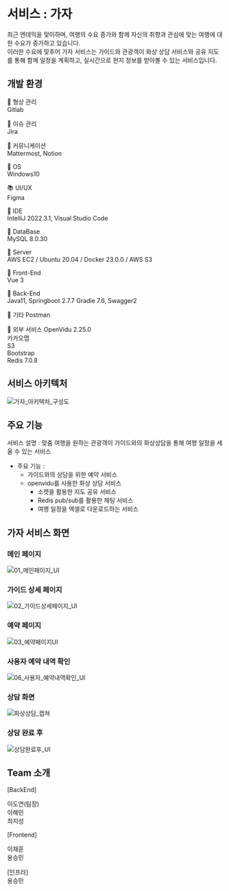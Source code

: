 # 서비스 : 가자
최근 엔데믹을 맞이하며, 여행의 수요 증가와 함께 자신의 취향과 관심에 맞는 여행에 대한 수요가 증가하고 있습니다.<br>
이러한 수요에 맞추어 가자 서비스는 가이드와 관광객이 화상 상담 서비스와 공유 지도를 통해 함께 일정을 계획하고, 실시간으로 현지 정보를 받아볼 수 있는 서비스입니다.<br>



## 개발 환경
📕 형상 관리<br>
Gitlab <br>

📖 이슈 관리<br>
Jira <br>

📗 커뮤니케이션<br>
Mattermost, Notion <br>

📘 OS<br>
Windows10 <br>

📚 UI/UX<br>
Figma <br>

📄 IDE<br>
IntelliJ 2022.3.1, Visual Studio Code<br>

📜 DataBase<br>
MySQL 8.0.30<br>

📒 Server<br>
AWS EC2 / Ubuntu 20.04 / Docker 23.0.0 / AWS S3 <br>

📓 Front-End<br>
Vue 3 <br>

📰 Back-End <br>
Java11, Springboot 2.7.7 Gradle 7.6, Swagger2<br>

📄 기타
Postman <br>

📓 외부 서비스
OpenVidu 2.25.0<br>
카카오맵<br>
S3<br>
Bootstrap<br>
Redis 7.0.8<br>




## 서비스 아키텍처
![가자_아키텍처_구성도](/uploads/b0907f1b80d6da178d6a4d2729180591/아키텍처_구성도.png)




## 주요 기능

서비스 설명 : 맞춤 여행을 원하는 관광객이 가이드와의 화상상담을 통해 여행 일정을 세울 수 있는 서비스<br>

- 주요 기능 : <br>
    - 가이드와의 상담을 위한 예약 서비스 <br>
    - openvidu를 사용한 화상 상담 서비스<br>
        - 소켓을 활용한 지도 공유 서비스<br>
        - Redis pub/sub를 활용한 채팅 서비스<br>
        - 여행 일정을 엑셀로 다운로드하는 서비스 <br>



## 가자 서비스 화면


### 메인 페이지

![01_메인페이지_UI](/uploads/82c60850b0567c267452cad3e9426ac4/01_메인페이지_UI.PNG)



### 가이드 상세 페이지

![02_가이드상세페이지_UI](/uploads/33614c2dcbf8591cc9f5c731e4ff3826/02_가이드상세페이지_UI.PNG)




### 예약 페이지

![03_예약페이지UI](/uploads/a8a72be3ef575c06c94b2b11f5fc7007/03_예약페이지UI.PNG)




### 사용자 예약 내역 확인

![06_사용자_예약내역확인_UI](/uploads/9b2dc38ae4e57a17959ba8185bb7ac9c/06_사용자_예약내역확인_UI.PNG)



### 상담 화면 

![화상상담_캡쳐](/uploads/fd4270b0897d5d1e97d40ceec5aaa126/화상상담_캡쳐.PNG)



### 상담 완료 후 

![상담완료후_UI](/uploads/899e5d71624b2caccdd3108fea990b54/상담완료후_UI.PNG)






## Team 소개

[BackEnd]<br>

이도연(팀장)<br>
이해민<br>
최지성<br>

[Frontend]<br>

이재훈<br>
용승민<br>


[인프라] <br>
용승민


